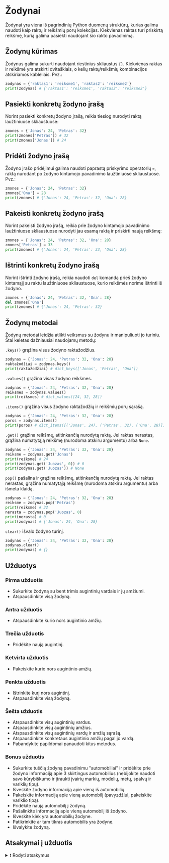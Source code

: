 # Žodynai

Žodynai yra viena iš pagrindinių Python duomenų struktūrų, kurias galima naudoti kaip raktų ir reikšmių porų kolekcijas. Kiekvienas raktas turi priskirtą reikšmę, kurią galima pasiekti naudojant šio rakto pavadinimą.

## Žodynų kūrimas

Žodynus galima sukurti naudojant riestinius skliaustus `{}`. Kiekvienas raktas ir reikšmė yra atskirti dvitaškiais, o kelių raktų/reikšmių kombinacijos atskiriamos kableliais. Pvz.:

```Python
zodynas = {'raktas1': 'reiksme1', 'raktas2': 'reiksme2'}
print(zodynas) # {'raktas1': 'reiksme1', 'raktas2': 'reiksme2'}
```

## Pasiekti konkretų žodyno įrašą

Norint pasiekti konkretų žodyno įrašą, reikia tiesiog nurodyti raktą laužtiniuose skliaustuose:

```Python
zmones = {'Jonas': 24, 'Petras': 32}
print(zmones['Petras']) # 32
print(zmones['Jonas']) # 24
```

## Pridėti žodyno įrašą

Žodyno įrašo pridėjimui galima naudoti paprastą priskyrimo operatorių `=`, raktą nurodant po žodyno kintamojo pavadinimo laužtiniuose skliaustuose. Pvz.:

```Python
zmones = {'Jonas': 24, 'Petras': 32}
zmones['Ona'] = 28
print(zmones) # {'Jonas': 24, 'Petras': 32, 'Ona': 28}
```

## Pakeisti konkretų žodyno įrašą

Norint pakeisti žodyno įrašą, reikia prie žodyno kintamojo pavadinimo laužtiniuose skliaustuose nurodyti jau esamą raktą ir priskirti naują reikšmę:

```Python
zmones = {'Jonas': 24, 'Petras': 32, 'Ona': 28}
zmones['Petras'] = 33
print(zmones) # {'Jonas': 24, 'Petras': 33, 'Ona': 28}
```

## Ištrinti konkretų žodyno įrašą

Norint ištrinti žodyno įrašą, reikia naudoti `del` komandą prieš žodyno kintamąjį su raktu laužtiniuose skliaustuose, kurio reikšmės norime ištrinti iš žodyno.

```Python
zmones = {'Jonas': 24, 'Petras': 32, 'Ona': 28}
del zmones['Ona']
print(zmones) # {'Jonas': 24, 'Petras': 32}
```

## Žodynų metodai

Žodynų metodai leidžia atlikti veiksmus su žodynu ir manipuliuoti jo turiniu. Štai keletas dažniausiai naudojamų metodų:

`.keys()` grąžina visus žodyno raktažodžius.

```Python
zodynas = {'Jonas': 24, 'Petras': 32, 'Ona': 28}
raktažodžiai = zodynas.keys()
print(raktažodžiai) # dict_keys(['Jonas', 'Petras', 'Ona'])
```

`.values()` grąžina visas žodyno reikšmes.

```Python
zodynas = {'Jonas': 24, 'Petras': 32, 'Ona': 28}
reiksmes = zodynas.values()
print(reiksmes) # dict_values([24, 32, 28])
```

`.items()` grąžina visus žodyno raktažodžių ir reikšmių porų sąrašą.

```Python
zodynas = {'Jonas': 24, 'Petras': 32, 'Ona': 28}
poros = zodynas.items()
print(poros) # dict_items([('Jonas', 24), ('Petras', 32), ('Ona', 28)])
```

`.get()` grąžina reikšmę, atitinkančią nurodytą raktą. Jei raktas nerastas, grąžina numatytąją reikšmę (nurodoma atskiru argumentu) arba `None`.

```Python
zodynas = {'Jonas': 24, 'Petras': 32, 'Ona': 28}
reiksme = zodynas.get('Jonas')
print(reiksme) # 24
print(zodynas.get('Juozas', 0)) # 0
print(zodynas.get('Juozas')) # None
```

`pop()` pašalina ir grąžina reikšmę, atitinkančią nurodytą raktą. Jei raktas nerastas, grąžina numatytąją reikšmę (nurodoma atskiru argumentu) arba išmeta klaidą.

```Python
zodynas = {'Jonas': 24, 'Petras': 32, 'Ona': 28}
reiksme = zodynas.pop('Petras')
print(reiksme) # 32
nerasta = zodynas.pop('Juozas', 0) 
print(nerasta) # 0
print(zodynas) # {'Jonas': 24, 'Ona': 28}
```

`clear()` išvalo žodyno turinį.

```Python
zodynas = {'Jonas': 24, 'Petras': 32, 'Ona': 28}
zodynas.clear()
print(zodynas) # {}
```

## Užduotys

### Pirma užduotis

- Sukurkite žodyną su bent trimis augintinių vardais ir jų amžiumi.
- Atspausdinkite visą žodyną.

### Antra užduotis

- Atspausdinkite kurio nors augintinio amžių.

### Trečia užduotis

- Pridėkite naują augintinį.

### Ketvirta užduotis

- Pakeiskite kurio nors augintinio amžių.

### Penkta užduotis

- Ištrinkite kurį nors augintinį.
- Atspausdinkite visą žodyną.

### Šešta užduotis

- Atspausdinkite visų augintinių vardus.
- Atspausdinkite visų augintinių amžius.
- Atspausdinkite visų augintinių vardų ir amžių sąrašą.
- Atspausdinkite konkretaus augintinio amžių pagal jo vardą.
- Pabandykite papildomai panaudoti kitus metodus.

### Bonus užduotis
<!-- TODO: perdaryti automobilių sąrašą į sąrašą, ir šią užduotį palikti kaip antrą/trečia. Pradžiai reikėtų duoti paprastesnę -->

- Sukurkite tuščią žodyną pavadinimu "automobiliai" ir pridėkite prie žodyno informaciją apie 3 skirtingus automobilius (nebijokite naudoti savo kūrybiškumo ir įtraukti įvairių markių, modelių, metų, spalvų ir variklių tipų).
- Išveskite žodyno informaciją apie vieną iš automobilių.
- Pakeiskite informaciją apie vieną automobilį (pavyzdžiui, pakeiskite variklio tipą).
- Pridėkite naują automobilį į žodyną.
- Pašalinkite informaciją apie vieną automobilį iš žodyno.
- Išveskite kiek yra automobilių žodyne.
- Patikrinkite ar tam tikras automobilis yra žodyne.
- Išvalykite žodyną.

## Atsakymai į užduotis

<details><summary>❗ Rodyti atsakymus</summary>
<br>
<details>
<summary>Pirma užduotis</summary>
<hr>

```Python
augintiniai = {'Reksas': 3, 'Lakis': 2, 'Pūkelis': 7}
print(augintiniai)
```

Rezultatas:

```Text
{'Reksas': 3, 'Lakis': 2, 'Pūkelis': 7}
```

</details>
<details>
<summary>Antra užduotis</summary>
<hr>

```Python
print(augintiniai['Reksas'])
```

Rezultatas:

```Text
3
```

</details>
<details>
<summary>Trečia užduotis</summary>
<hr>

```Python
augintiniai['Pupa'] = 1
print(augintiniai)
```

Rezultatas:

```Text
{'Reksas': 3, 'Lakis': 2, 'Pūkelis': 7, 'Pupa': 1}
```

</details>
<details>
<summary>Ketvirta užduotis</summary>
<hr>

```Python
augintiniai['Lakis'] = 4
print(augintiniai)
```

Rezultatas:

```Text
{'Reksas': 3, 'Lakis': 4, 'Pūkelis': 7, 'Pupa': 1}
```

</details>
<details>
<summary>Penkta užduotis</summary>
<hr>

```Python
del augintiniai['Pūkelis']
print(augintiniai)
```

Rezultatas:

```Text
{'Reksas': 3, 'Lakis': 4, 'Pupa': 1}
```

</details>
<details>
<summary>Šešta užduotis</summary>
<hr>

```Python
vardai = augintiniai.keys()
print(vardai)

amzius = augintiniai.values()
print(amzius)

augintiniu_sarasas = augintiniai.items()
print(augintiniu_sarasas)

suo = augintiniai.get('Reksas')
print(suo)
```

Rezultatas:

```Text
dict_keys(['Reksas', 'Lakis', 'Pupa'])
dict_values([3, 4, 1])
dict_items([('Reksas', 3), ('Lakis', 4), ('Pupa', 1)])
3
```

</details>
<details>
<summary>Bonus užduotis</summary>
<hr>

```Python
automobiliai = {
    '1': {
        'marke': 'Audi',
        'modelis': 'A6',
        'metai': 2020,
        'spalva': 'Juoda',
        'variklis': 'Benzinas'
    },
    '2': {
        'marke': 'Tesla',
        'modelis': 'Model S',
        'metai': 2018,
        'spalva': 'Raudona',
        'variklis': 'Elektra'
    },
    '3': {
        'marke': 'Ferrari',
        'modelis': '488 GTB',
        'metai': 2019,
        'spalva': 'Geltona',
        'variklis': 'Benzinas'
    }
}
print("Automobilis nr.2:", automobiliai['2'])
automobiliai['3']['variklis'] = 'Elektra'
print("Automobilis nr.3 po variklio pakeitimo:", automobiliai['3'])
automobiliai['4'] = {
    'marke': 'BMW',
    'modelis': 'M5',
    'metai': 2022,
    'spalva': 'Mėlyna',
    'variklis': 'Dyzelis'
}
del automobiliai['1']
print("Automobilių skaičius žodyne:", len(automobiliai))
print("Ar žodyne yra Audi A6?", 'Audi A6' in [automobiliai[auto]['marke'] + ' ' + automobiliai[auto]['modelis'] for auto in automobiliai])
automobiliai.clear()
print("Išvalytas žodynas:", automobiliai)
```

Rezultatas:

```Text
Automobilis nr.2: {'marke': 'Tesla', 'modelis': 'Model S', 'metai': 2018, 'spalva': 'Raudona', 'variklis': 'Elektra'}
Automobilis nr.3 po variklio pakeitimo: {'marke': 'Ferrari', 'modelis': '488 GTB', 'metai': 2019, 'spalva': 'Geltona', 'variklis': 'Elektra'}
Automobilių skaičius žodyne: 3
Ar žodyne yra Audi A6? False
Išvalytas žodynas: {}
```

</details>
